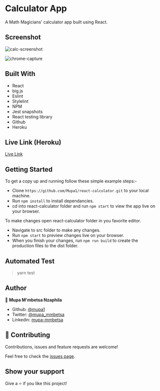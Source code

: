# Calculator App

A Math Magicians' calculator app built using React.

## Screenshot

![calc-screenshot](https://user-images.githubusercontent.com/44979953/101976119-87df5280-3c42-11eb-9aa3-c7152c42b19f.png)

![chrome-capture](https://user-images.githubusercontent.com/44979953/101976030-b14bae80-3c41-11eb-86d6-e446d68a3cb8.gif)

## Built With

- React
- big.js
- Eslint
- Stylelint
- NPM
- Jest snapshots
- React testing library
- Github
- Heroku

## Live Link (Heroku)

[Live Link](https://react-calculator-app-mupa.herokuapp.com/)

## Getting Started

To get a copy up and running follow these simple example steps:-
- Clone `https://github.com/Mupa1/react-calculator.git` to your local machine.
- Run `npm install` to install dependancies.
- cd into react-calculator folder and run `npm start` to view the app live on your browser.

To make changes open react-calculator folder in you favorite editor.
- Navigate to src folder to make any changes.
- Run `npm start` to preview changes live on your browser.
- When you finish your changes, run `npm run build` to create the production files to the dist folder.

## Automated Test

 > yarn test

## Author

👤 **Mupa M'mbetsa Nzaphila**

- Github: [@mupa1](https://github.com/Mupa1)
- Twitter: [@mupa_mmbetsa](https://twitter.com/mupa_mmbetsa)
- Linkedin: [mupa-mmbetsa](https://www.linkedin.com/in/mupa-mmbetsa)

## 🤝 Contributing

Contributions, issues and feature requests are welcome!

Feel free to check the [issues page](https://github.com/Mupa1/react-calculator/issues).

## Show your support

Give a ⭐️ if you like this project!


